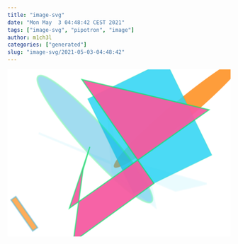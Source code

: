 ```yaml
---
title: "image-svg"
date: "Mon May  3 04:48:42 CEST 2021"
tags: ["image-svg", "pipotron", "image"]
author: m1ch3l
categories: ["generated"]
slug: "image-svg/2021-05-03-04:48:42"
---
```


![](image.svg)

